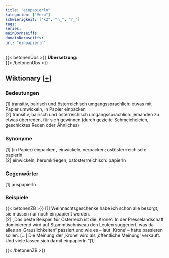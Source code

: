 ```yaml
---
title: "einpapierln"
kategorien: ["Verb"]
schwierigkeit: ["k2", "h_", "r_"]
tags:
series:
mainDornseiffs:
domainDornseiffs:
url: "einpapierln"
---
```


{{< betonenÜbs >}}
**Übersetzung:**  
{{< /betonenÜbs >}}

## Wiktionary [[+](https://de.wiktionary.org/wiki/einpapierln)]

### Bedeutungen
[1] transitiv, bairisch und österreichisch umgangssprachlich: etwas mit Papier umwickeln, in Papier einpacken  
[2] transitiv, bairisch und österreichisch umgangssprachlich: jemanden zu etwas überreden, für sich gewinnen (durch gezielte Schmeicheleien, geschicktes Reden oder Ähnliches)  

### Synonyme
[1] (in Papier) einpacken, einwickeln, verpacken; ostösterrreichisch: papierln  
[2] einwickeln, herumkriegen; ostösterrreichisch: papierln  

### Gegenwörter
[1] auspapierln  

### Beispiele
{{< betonenZB >}}
[1] Weihnachtsgeschenke habe ich schon alle besorgt, sie müssen nur noch einpapierlt werden.  
[2] „Das beste Beispiel für Österreich ist die ‚Krone‘: In der Presselandschaft dominierend wird auf Stammtischniveau den Leuten suggeriert, was da alles an ‚Grauslichkeiten‘ passiert und wie es  – laut ‚Krone‘ – hätte passieren sollen. […] Die Meinung der ‚Krone‘ wird als ‚öffentliche Meinung‘ verkauft. Und viele lassen sich damit einpapierln.“[1]  

{{< /betonenZB >}}

